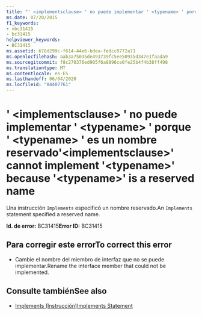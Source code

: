 ```yaml
---
title: "' <implementsclause> ' no puede implementar ' <typename> ' porque ' <typename> ' es un nombre reservado"
ms.date: 07/20/2015
f1_keywords:
- vbc31415
- bc31415
helpviewer_keywords:
- BC31415
ms.assetid: 678d299c-f614-44e6-bdea-fedcc0772a71
ms.openlocfilehash: aab3a75035de493739fc5ee50935d347e1faada9
ms.sourcegitcommit: f8c270376ed905f6a8896ce0fe25b4f4b38ff498
ms.translationtype: MT
ms.contentlocale: es-ES
ms.lasthandoff: 06/04/2020
ms.locfileid: "84407761"
---
```

# <a name="implementsclause-cannot-implement-typename-because-typename-is-a-reserved-name"></a><span data-ttu-id="c154d-102">' \<implementsclause> ' no puede implementar ' \<typename> ' porque ' \<typename> ' es un nombre reservado</span><span class="sxs-lookup"><span data-stu-id="c154d-102">'\<implementsclause>' cannot implement '\<typename>' because '\<typename>' is a reserved name</span></span>
<span data-ttu-id="c154d-103">Una instrucción `Implements` especificó un nombre reservado.</span><span class="sxs-lookup"><span data-stu-id="c154d-103">An `Implements` statement specified a reserved name.</span></span>  
  
 <span data-ttu-id="c154d-104">**Id. de error:** BC31415</span><span class="sxs-lookup"><span data-stu-id="c154d-104">**Error ID:** BC31415</span></span>  
  
## <a name="to-correct-this-error"></a><span data-ttu-id="c154d-105">Para corregir este error</span><span class="sxs-lookup"><span data-stu-id="c154d-105">To correct this error</span></span>  
  
- <span data-ttu-id="c154d-106">Cambie el nombre del miembro de interfaz que no se puede implementar.</span><span class="sxs-lookup"><span data-stu-id="c154d-106">Rename the interface member that could not be implemented.</span></span>  
  
## <a name="see-also"></a><span data-ttu-id="c154d-107">Consulte también</span><span class="sxs-lookup"><span data-stu-id="c154d-107">See also</span></span>

- [<span data-ttu-id="c154d-108">Implements (Instrucción)</span><span class="sxs-lookup"><span data-stu-id="c154d-108">Implements Statement</span></span>](../language-reference/statements/implements-statement.md)
